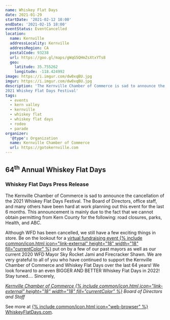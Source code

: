 ```yaml
---
name: Whiskey Flat Days
date: 2021-01-29
startDate: '2021-02-12 10:00'
endDate: '2021-02-15 18:00'
eventStatus: EventCancelled
location:
  name: Kernville
  addressLocality: Kernville
  addressRegion: CA
  postalCode: 93238
  url: https://goo.gl/maps/gWqG5QHmZsXtxYTs8
  geo:
    latitude: 35.755262
    longitude: -118.424992
image: https://i.imgur.com/dw0xqBU.jpg
imgur: https://i.imgur.com/dw0xqBU.jpg
description: 'The Kernville Chamber of Commerce is sad to announce the cancellation of the
2021 Whiskey Flat Days Festival'
tags:
  - events
  - kern valley
  - kernville
  - whiskey flat
  - whiskey flat days
  - rodeo
  - parade
organizer:
  '@type': Organization
  name: Kernville Chamber of Commerce
  url: https://gotokernville.com
---
```

## 64<sup>th</sup> Annual Whiskey Flat Days

### Whiskey Flat Days Press Release
The Kernville Chamber of Commerce is sad to announce the cancellation of the
2021 Whiskey Flat Days Festival. The Board of Directors, office staff, and many
others have been hard at work planning out this event for the last 6 months.
This announcement is mainly due to the fact that we cannot obtain permitting
from Kern County for the following: road closures, parks, Health, and ABC.

Although WFD has been cancelled, we still have a few exciting things in store.
Be on the lookout for a <a class="underline" href="https://www.gotokernville.com/whiskey-flat-days-mayors-virtual-ra" rel="noopener noreferrer external">virtual fundraising event {% include common/icon.html icon="link-external" height="18" width="18" fill="currentColor" %}</a> put on by a few of our past
mayors as well as our current 2020 WFD Mayor Sky Rocket Jami and Firecracker Shawn.
We are very grateful to all of you who have continued to support the Kernville
Chamber of Commerce and Whiskey Flat Days over the last 64 years! We look forward
to an even BIGGER AND BETTER Whiskey Flat Days in 2022! Stay tuned....
Sincerely,

<cite class="align-left"><a class="underline" href="https://www.gotokernville.com/" rel="noopener noreferrer external">Kernville Chamber of Commerce {% include common/icon.html icon="link-external" height="18" width="18" fill="currentColor" %}</a> Board of Directors and Staff</cite> 

See more at [{% include common/icon.html icon="web-browser" %} WhiskeyFlatDays.com](https://whiskeyflatdays.com/events/).
